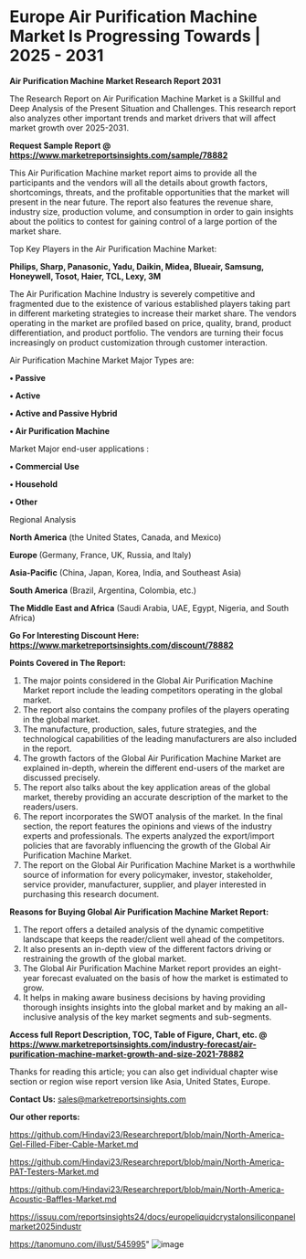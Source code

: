 # Europe Air Purification Machine Market Is Progressing Towards | 2025 - 2031

<strong>Air Purification Machine Market Research Report 2031</strong>

The Research Report on Air Purification Machine Market is a Skillful and Deep Analysis of the Present Situation and Challenges. This research report also analyzes other important trends and market drivers that will affect market growth over 2025-2031.

<strong>Request Sample Report @ <a href=https://www.marketreportsinsights.com/sample/78882>https://www.marketreportsinsights.com/sample/78882</a></strong>

This Air Purification Machine market report aims to provide all the participants and the vendors will all the details about growth factors, shortcomings, threats, and the profitable opportunities that the market will present in the near future. The report also features the revenue share, industry size, production volume, and consumption in order to gain insights about the politics to contest for gaining control of a large portion of the market share.

Top Key Players in the Air Purification Machine Market:

<strong>Philips, Sharp, Panasonic, Yadu, Daikin, Midea, Blueair, Samsung, Honeywell, Tosot, Haier, TCL, Lexy, 3M</strong>

The Air Purification Machine Industry is severely competitive and fragmented due to the existence of various established players taking part in different marketing strategies to increase their market share. The vendors operating in the market are profiled based on price, quality, brand, product differentiation, and product portfolio. The vendors are turning their focus increasingly on product customization through customer interaction.

Air Purification Machine Market Major Types are:

<strong>• Passive

• Active

• Active and Passive Hybrid

• Air Purification Machine</strong>

Market Major end-user applications :

<strong>• Commercial Use

• Household

• Other</strong>

Regional Analysis

</u><strong><b>North America</b></strong> (the United States, Canada, and Mexico)

<strong><b>Europe </b></strong>(Germany, France, UK, Russia, and Italy)

<strong><b>Asia-Pacific</b></strong> (China, Japan, Korea, India, and Southeast Asia)

<strong><b>South America</b></strong> (Brazil, Argentina, Colombia, etc.)

<strong><b>The Middle East and Africa</b></strong> (Saudi Arabia, UAE, Egypt, Nigeria, and South Africa)

<strong>Go For Interesting Discount Here: <a href=https://www.marketreportsinsights.com/discount/78882>https://www.marketreportsinsights.com/discount/78882</a></strong>

<strong>Points Covered in The Report:</strong>
<ol>
  <li>The major points considered in the Global Air Purification Machine Market report include the leading competitors operating in the global market.</li>
  <li>The report also contains the company profiles of the players operating in the global market.</li>
  <li>The manufacture, production, sales, future strategies, and the technological capabilities of the leading manufacturers are also included in the report.</li>
  <li>The growth factors of the Global Air Purification Machine Market are explained in-depth, wherein the different end-users of the market are discussed precisely.</li>
  <li>The report also talks about the key application areas of the global market, thereby providing an accurate description of the market to the readers/users.</li>
  <li>The report incorporates the SWOT analysis of the market. In the final section, the report features the opinions and views of the industry experts and professionals. The experts analyzed the export/import policies that are favorably influencing the growth of the Global Air Purification Machine Market.</li>
  <li>The report on the Global Air Purification Machine Market is a worthwhile source of information for every policymaker, investor, stakeholder, service provider, manufacturer, supplier, and player interested in purchasing this research document.</li>
</ol>
<strong>Reasons for Buying Global Air Purification Machine Market Report:</strong>

<ol>
  <li>The report offers a detailed analysis of the dynamic competitive landscape that keeps the reader/client well ahead of the competitors.</li>
  <li>It also presents an in-depth view of the different factors driving or restraining the growth of the global market.</li>
  <li>The Global Air Purification Machine Market report provides an eight-year forecast evaluated on the basis of how the market is estimated to grow.</li>
  <li>It helps in making aware business decisions by having providing thorough insights insights into the global market and by making an all-inclusive analysis of the key market segments and sub-segments.</li>
</ol>
<strong>Access full Report Description, TOC, Table of Figure, Chart, etc. @ <a href=https://www.marketreportsinsights.com/industry-forecast/air-purification-machine-market-growth-and-size-2021-78882>https://www.marketreportsinsights.com/industry-forecast/air-purification-machine-market-growth-and-size-2021-78882</a></strong>


Thanks for reading this article; you can also get individual chapter wise section or region wise report version like Asia, United States, Europe.

<strong>Contact Us:</strong>
sales@marketreportsinsights.com

<strong>Our other reports:</strong>

<a href=https://github.com/Hindavi23/Researchreport/blob/main/North-America-Gel-Filled-Fiber-Cable-Market.md>https://github.com/Hindavi23/Researchreport/blob/main/North-America-Gel-Filled-Fiber-Cable-Market.md</a>

<a href=https://github.com/Hindavi23/Researchreport/blob/main/North-America-PAT-Testers-Market.md>https://github.com/Hindavi23/Researchreport/blob/main/North-America-PAT-Testers-Market.md</a>

<a href=https://github.com/Hindavi23/Researchreport/blob/main/North-America-Acoustic-Baffles-Market.md>https://github.com/Hindavi23/Researchreport/blob/main/North-America-Acoustic-Baffles-Market.md</a>

<a href=https://issuu.com/reportsinsights24/docs/europeliquidcrystalonsiliconpanelmarket2025industr>https://issuu.com/reportsinsights24/docs/europeliquidcrystalonsiliconpanelmarket2025industr</a>

<a href=https://tanomuno.com/illust/545995>https://tanomuno.com/illust/545995</a>"
![image](https://github.com/user-attachments/assets/c454bb02-dff0-4ba4-8a8f-49e614b16142)
